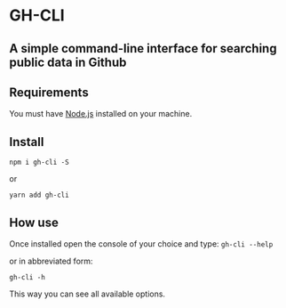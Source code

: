 # GH-CLI
## A simple command-line interface for searching public data in Github

## Requirements

You must have [Node.js](https://nodejs.org) installed on your machine.

## Install

`npm i gh-cli -S`

or

`yarn add gh-cli`

## How use

Once installed open the console of your choice and type:
`gh-cli --help`

or in abbreviated form:

`gh-cli -h`

This way you can see all available options.

